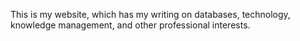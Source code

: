 This is my website, which has my writing on databases, technology, knowledge management, and other professional interests.
